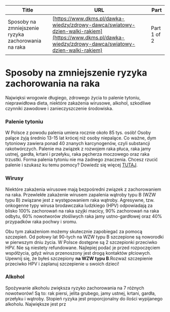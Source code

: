 | **Title**       | **URL**           | **Part**              |
|-----------------|-------------------|-----------------------|
| Sposoby na zmniejszenie ryzyka zachorowania na raka         | [https://www.dkms.pl/dawka-wiedzy/zdrowy-dawca/swiatowy-dzien-walki-rakiem](https://www.dkms.pl/dawka-wiedzy/zdrowy-dawca/swiatowy-dzien-walki-rakiem)    | Part 1 of 2          |

# Sposoby na zmniejszenie ryzyka zachorowania na raka

Najwięksi wrogowie długiego, zdrowego życia to palenie tytoniu, nieprawidłowa dieta, niektóre zakażenia wirusowe, alkohol, szkodliwe czynniki zawodowe i zanieczyszczenie środowiska.


### Palenie tytoniu


W Polsce z powodu palenia umiera rocznie około 85 tys. osób! Osoby palące żyją średnio 13\-15 lat krócej niż osoby niepalące. Co ważne, dym tytoniowy zawiera ponad 40 znanych karcynogenów, czyli substancji rakotwórczych. Palenie ma związek z rozwojem raka płuca, raka jamy ustnej, gardła, krtani i przełyku, raka pęcherza moczowego oraz raka trzustki. Forma palenia tytoniu nie ma żadnego znaczenia. Chcesz rzucić palenie i szukasz ku temu pomocy? Dowiedz się więcej [TUTAJ](https://www.pib-nio.pl/profilaktyka-i-badania-przesiewowe/poradnia-pomocy-palacym/).


### Wirusy


Niektóre zakażenia wirusowe mają bezpośredni związek z zachorowaniem na raka. Przewlekłe zakażenie wirusem zapalenia wątroby typu B (WZW typu B) związane jest z występowaniem raka wątroby. Agresywne, tzw. onkogenne typy wirusa brodawczaka ludzkiego (HPV) odpowiadają za blisko 100% zachorowań na raka szyjki macicy, 90% zachorowań na raka odbytu, 60% nowotworów złośliwych raka jamy ustno\-gardłowej oraz 40% przypadków raka pochwy i sromu.


Obu tym zakażeniom możemy skutecznie zapobiegać za pomocą szczepień. Od połowy lat 90\-tych na WZW typu B szczepione są noworodki w pierwszym dniu życia. W Polsce dostępne są 2 szczepionki przeciwko HPV. Nie są niestety refundowane. Najlepiej podać je przed rozpoczęciem współżycia, gdyż wirus przenoszony jest drogą kontaktów płciowych. Upewnij się, że byłeś szczepiony **na WZW typu B**.Rozważ szczepienie przeciwko HPV i zaplanuj szczepienie u swoich dzieci!


### Alkohol


Spożywanie alkoholu zwiększa ryzyko zachorowania na 7 różnych nowotworów! Są to: rak piersi, jelita grubego, jamy ustnej, krtani, gardła, przełyku i wątroby. Stopień ryzyka jest proporcjonalny do ilości wypijanego alkoholu. Największe jest prz